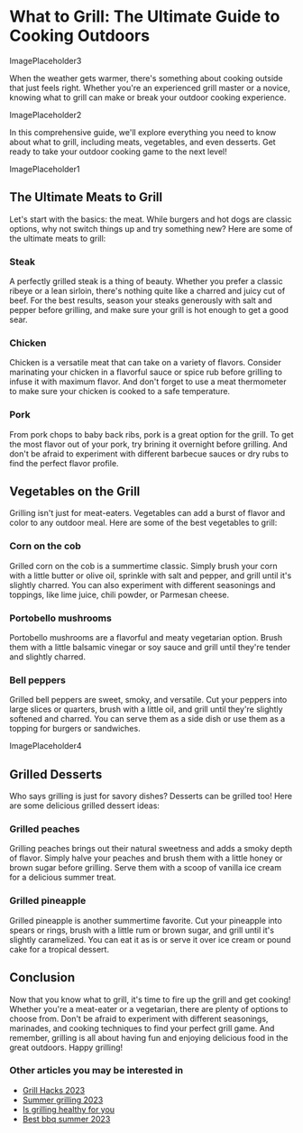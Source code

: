 # What to Grill: The Ultimate Guide to Cooking Outdoors

ImagePlaceholder3

When the weather gets warmer, there's something about cooking outside that just feels right. Whether you're an experienced grill master or a novice, knowing what to grill can make or break your outdoor cooking experience.

ImagePlaceholder2

In this comprehensive guide, we'll explore everything you need to know about what to grill, including meats, vegetables, and even desserts. Get ready to take your outdoor cooking game to the next level!

ImagePlaceholder1

## The Ultimate Meats to Grill

Let's start with the basics: the meat. While burgers and hot dogs are classic options, why not switch things up and try something new? Here are some of the ultimate meats to grill:

### Steak

A perfectly grilled steak is a thing of beauty. Whether you prefer a classic ribeye or a lean sirloin, there's nothing quite like a charred and juicy cut of beef. For the best results, season your steaks generously with salt and pepper before grilling, and make sure your grill is hot enough to get a good sear.

### Chicken

Chicken is a versatile meat that can take on a variety of flavors. Consider marinating your chicken in a flavorful sauce or spice rub before grilling to infuse it with maximum flavor. And don't forget to use a meat thermometer to make sure your chicken is cooked to a safe temperature.

### Pork

From pork chops to baby back ribs, pork is a great option for the grill. To get the most flavor out of your pork, try brining it overnight before grilling. And don't be afraid to experiment with different barbecue sauces or dry rubs to find the perfect flavor profile.

## Vegetables on the Grill

Grilling isn't just for meat-eaters. Vegetables can add a burst of flavor and color to any outdoor meal. Here are some of the best vegetables to grill:

### Corn on the cob

Grilled corn on the cob is a summertime classic. Simply brush your corn with a little butter or olive oil, sprinkle with salt and pepper, and grill until it's slightly charred. You can also experiment with different seasonings and toppings, like lime juice, chili powder, or Parmesan cheese.

### Portobello mushrooms

Portobello mushrooms are a flavorful and meaty vegetarian option. Brush them with a little balsamic vinegar or soy sauce and grill until they're tender and slightly charred.

### Bell peppers

Grilled bell peppers are sweet, smoky, and versatile. Cut your peppers into large slices or quarters, brush with a little oil, and grill until they're slightly softened and charred. You can serve them as a side dish or use them as a topping for burgers or sandwiches.

ImagePlaceholder4

## Grilled Desserts

Who says grilling is just for savory dishes? Desserts can be grilled too! Here are some delicious grilled dessert ideas:

### Grilled peaches

Grilling peaches brings out their natural sweetness and adds a smoky depth of flavor. Simply halve your peaches and brush them with a little honey or brown sugar before grilling. Serve them with a scoop of vanilla ice cream for a delicious summer treat.

### Grilled pineapple

Grilled pineapple is another summertime favorite. Cut your pineapple into spears or rings, brush with a little rum or brown sugar, and grill until it's slightly caramelized. You can eat it as is or serve it over ice cream or pound cake for a tropical dessert.

## Conclusion

Now that you know what to grill, it's time to fire up the grill and get cooking! Whether you're a meat-eater or a vegetarian, there are plenty of options to choose from. Don't be afraid to experiment with different seasonings, marinades, and cooking techniques to find your perfect grill game. And remember, grilling is all about having fun and enjoying delicious food in the great outdoors. Happy grilling!
### Other articles you may be interested in

- [Grill Hacks 2023](Grill-Hacks-2023)
- [Summer grilling 2023](Summer-grilling-2023)
- [Is grilling healthy for you](Is-grilling-healthy-for-you)
- [Best bbq summer 2023](Best-bbq-summer-2023)

